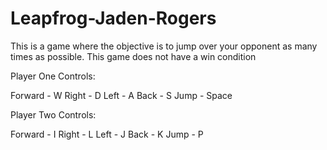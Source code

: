 # Leapfrog-Jaden-Rogers

This is a game where the objective is to jump over your opponent as many times as possible.
This game does not have a win condition

Player One Controls:

Forward - W
Right - D
Left - A
Back - S
Jump - Space


Player Two Controls:

Forward - I
Right - L
Left - J
Back - K
Jump - P